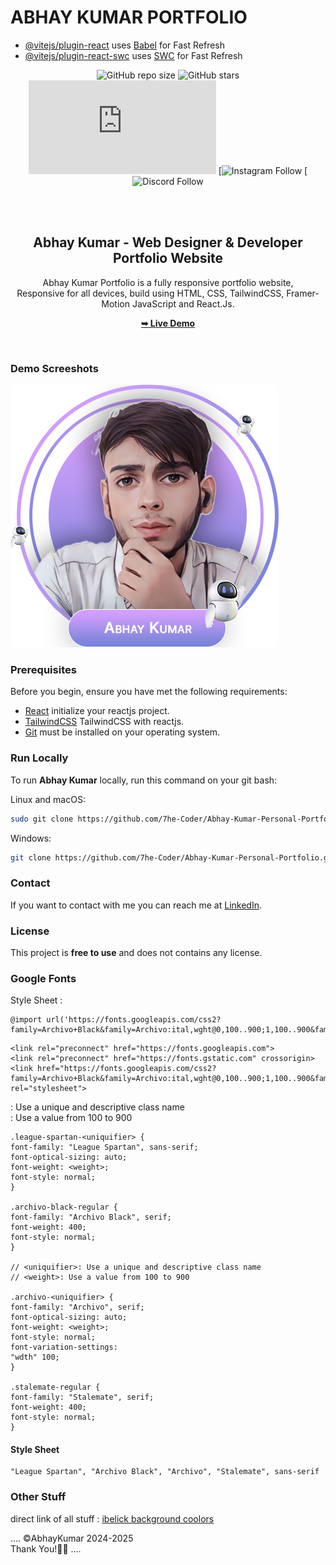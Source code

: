 # ABHAY KUMAR PORTFOLIO

- [@vitejs/plugin-react](https://github.com/vitejs/vite-plugin-react/blob/main/packages/plugin-react/README.md) uses [Babel](https://babeljs.io/) for Fast Refresh
- [@vitejs/plugin-react-swc](https://github.com/vitejs/vite-plugin-react-swc) uses [SWC](https://swc.rs/) for Fast Refresh

<div align="center">
  
  ![GitHub repo size](https://github.com/7he-Coder)
  ![GitHub stars](https://github.com/7he-Coder?tab=stars)
  ![facebook Follow](https://www.facebook.com/profile.php?id=61561229935661)
[![Instagram Follow](https://www.instagram.com/codewithabhay_/)
  [![Discord Follow](https://discord.com/channels/1022510020736331806/1067065880967647282)

  <br />
  <br />

  <h2 align="center">Abhay Kumar - Web Designer & Developer Portfolio Website</h2>

Abhay Kumar Portfolio is a fully responsive portfolio website, <br />Responsive for all devices, build using HTML, CSS, TailwindCSS, Framer-Motion JavaScript and React.Js.

<a href="https://attend-now-v2-aott65w19-abhay-gautams-projects.vercel.app/"><strong>➥ Live Demo</strong></a>

</div>

<br />

### Demo Screeshots

![Abhay Kumar Desktop Demo](./readme-images.png "Desktop Demo")

### Prerequisites

Before you begin, ensure you have met the following requirements:

- [React](https://react.dev/ "ReactJs") initialize your reactjs project.
- [TailwindCSS](https://tailwindcss.com/docs/installation "TailwindCSS") TailwindCSS with reactjs.
- [Git](https://git-scm.com/downloads "Download Git") must be installed on your operating system.

### Run Locally

To run **Abhay Kumar** locally, run this command on your git bash:

Linux and macOS:

```bash
sudo git clone https://github.com/7he-Coder/Abhay-Kumar-Personal-Portfolio.git
```

Windows:

```bash
git clone https://github.com/7he-Coder/Abhay-Kumar-Personal-Portfolio.git
```

### Contact

If you want to contact with me you can reach me at [LinkedIn](https://www.linkedin.com/in/abhay-kumar-4418a01b7/).

### License

This project is **free to use** and does not contains any license.

### Google Fonts

Style Sheet :

```base
@import url('https://fonts.googleapis.com/css2?family=Archivo+Black&family=Archivo:ital,wght@0,100..900;1,100..900&family=League+Spartan:wght@100..900&family=Stalemate&display=swap')
```

```base
<link rel="preconnect" href="https://fonts.googleapis.com">
<link rel="preconnect" href="https://fonts.gstatic.com" crossorigin>
<link href="https://fonts.googleapis.com/css2?family=Archivo+Black&family=Archivo:ital,wght@0,100..900;1,100..900&family=League+Spartan:wght@100..900&family=Stalemate&display=swap" rel="stylesheet">
```

<uniquifier>: Use a unique and descriptive class name
<br />
<weight>: Use a value from 100 to 900

```base
.league-spartan-<uniquifier> {
font-family: "League Spartan", sans-serif;
font-optical-sizing: auto;
font-weight: <weight>;
font-style: normal;
}

.archivo-black-regular {
font-family: "Archivo Black", serif;
font-weight: 400;
font-style: normal;
}

// <uniquifier>: Use a unique and descriptive class name
// <weight>: Use a value from 100 to 900

.archivo-<uniquifier> {
font-family: "Archivo", serif;
font-optical-sizing: auto;
font-weight: <weight>;
font-style: normal;
font-variation-settings:
"wdth" 100;
}

.stalemate-regular {
font-family: "Stalemate", serif;
font-weight: 400;
font-style: normal;
}
```

#### Style Sheet

```base
"League Spartan", "Archivo Black", "Archivo", "Stalemate", sans-serif
```

### Other Stuff

direct link of all stuff :
[ibelick background ](https://bg.ibelick.com/)
[coolors ](https://coolors.co/)

....
©️AbhayKumar 2024-2025
<br/>
Thank You!🧑‍💻
....
